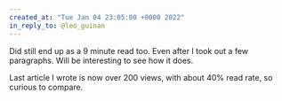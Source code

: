 ```yaml
---
created_at: "Tue Jan 04 23:05:00 +0000 2022"
in_reply_to: @leo_guinan
---
```


Did still end up as a 9 minute read too. Even after I took out a few paragraphs. Will be interesting to see how it does.

Last article I wrote is now over 200 views, with about 40% read rate, so curious to compare.